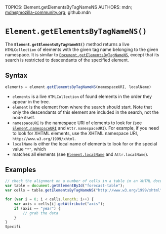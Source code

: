 TOPICS: Element.getElementsByTagNameNS
AUTHORS: mdn; mdn@mozilla-community.org; github:mdn

# `Element.getElementsByTagNameNS()`

The **`Element.getElementsByTagNameNS()`** method returns a live `HTMLCollection` of elements with
the given tag name belonging to the given namespace. It is similar to [`Document.getElementsByTagNameNS`](/en/webfrontend/Document.getElementsByTagNameNS),
except that its search is restricted to descendants of the specified element.

## Syntax

```javascript
elements = element.getElementsByTagNameNS(namespaceURI, localName)
```

- `elements` is a live `HTMLCollection` of found elements in the order they appear in the tree.
- `element` is the element from where the search should start. Note that only the descendants of
this element are included in the search, not the node itself.
- `namespaceURI` is the namespace URI of elements to look for (see [`Element.namespaceURI`](/en/webfrontend/Element.namespaceURI)
and `Attr.namespaceURI`). For example, if you need to look for XHTML elements, use the XHTML namespace
URI, `http://www.w3.org/1999/xhtml`.
- `localName` is either the local name of elements to look for or the special value `"*"`, which
- matches all elements (see [`Element.localName`](/en/webfrontend/Element.localName) and `Attr.localName`).

## Examples

```javascript
// check the alignment on a number of cells in a table in an XHTML document.
var table = document.getElementById("forecast-table");
var cells = table.getElementsByTagNameNS("http://www.w3.org/1999/xhtml", "td");

for (var i = 0; i < cells.length; i++) {
    var axis = cells[i].getAttribute("axis");
    if (axis == "year") {
        // grab the data
    }
}
Specifi
```
